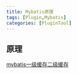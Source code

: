 ```yaml
---
title: Mybatis原理
tags: [Plugin,Mybatis]
categories: [PluginTool]
---
```


## 原理
[mybatis一级缓存二级缓存](https://www.cnblogs.com/happyflyingpig/p/7739749.html)


